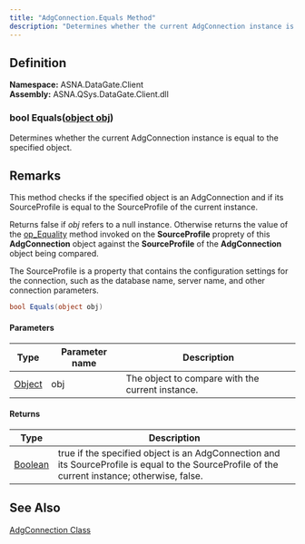 ```yaml
---
title: "AdgConnection.Equals Method"
description: "Determines whether the current AdgConnection instance is equal to the specified object."
---
```


## Definition

**Namespace:** ASNA.DataGate.Client<br/>
**Assembly:** ASNA.QSys.DataGate.Client.dll

### bool Equals([object obj](https://docs.microsoft.com/en-us/dotnet/api/system.object))

Determines whether the current AdgConnection instance is equal to the specified object.

## Remarks
This method checks if the specified object is an AdgConnection and if its SourceProfile is equal to the SourceProfile of the current instance.

Returns  false if _obj_ refers to a null instance.  Otherwise returns the value of the [op_Equality](/reference/datagate/datagate-providers/source-profile.html#bool-equalssourceprofile-other) method invoked on the **SourceProfile** proprety of this **AdgConnection** object against the **SourceProfile** of the **AdgConnection** object being compared.  

The SourceProfile is a property that contains the configuration settings for the connection, such as the database name, server name, and other connection parameters.

```cs
bool Equals(object obj)
```

#### Parameters

| Type | Parameter name | Description
| --- | --- | ---
| [Object](https://docs.microsoft.com/en-us/dotnet/api/system.object) | obj | The object to compare with the current instance.

#### Returns

| Type | Description
| --- | ---
| [Boolean](https://docs.microsoft.com/en-us/dotnet/api/system.boolean) | true if the specified object is an AdgConnection and its SourceProfile is equal to the SourceProfile of the current instance; otherwise, false.



## See Also

[AdgConnection Class](adg-connection.html)